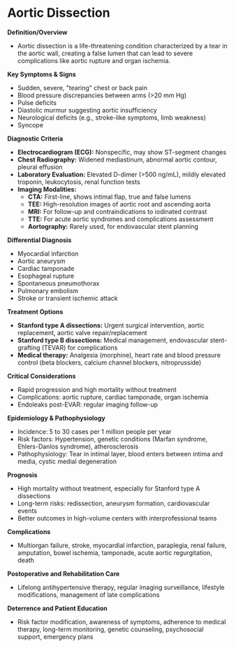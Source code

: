 # Aortic Dissection

**Definition/Overview**
- Aortic dissection is a life-threatening condition characterized by a tear in the aortic wall, creating a false lumen that can lead to severe complications like aortic rupture and organ ischemia.

**Key Symptoms & Signs**
- Sudden, severe, "tearing" chest or back pain
- Blood pressure discrepancies between arms (>20 mm Hg)
- Pulse deficits
- Diastolic murmur suggesting aortic insufficiency
- Neurological deficits (e.g., stroke-like symptoms, limb weakness)
- Syncope

**Diagnostic Criteria**
- **Electrocardiogram (ECG):** Nonspecific, may show ST-segment changes
- **Chest Radiography:** Widened mediastinum, abnormal aortic contour, pleural effusion
- **Laboratory Evaluation:** Elevated D-dimer (>500 ng/mL), mildly elevated troponin, leukocytosis, renal function tests
- **Imaging Modalities:**
  - **CTA:** First-line, shows intimal flap, true and false lumens
  - **TEE:** High-resolution images of aortic root and ascending aorta
  - **MRI:** For follow-up and contraindications to iodinated contrast
  - **TTE:** For acute aortic syndromes and complications assessment
  - **Aortography:** Rarely used, for endovascular stent planning

**Differential Diagnosis**
- Myocardial infarction
- Aortic aneurysm
- Cardiac tamponade
- Esophageal rupture
- Spontaneous pneumothorax
- Pulmonary embolism
- Stroke or transient ischemic attack

**Treatment Options**
- **Stanford type A dissections:** Urgent surgical intervention, aortic replacement, aortic valve repair/replacement
- **Stanford type B dissections:** Medical management, endovascular stent-grafting (TEVAR) for complications
- **Medical therapy:** Analgesia (morphine), heart rate and blood pressure control (beta blockers, calcium channel blockers, nitroprusside)

**Critical Considerations**
- Rapid progression and high mortality without treatment
- Complications: aortic rupture, cardiac tamponade, organ ischemia
- Endoleaks post-EVAR: regular imaging follow-up

**Epidemiology & Pathophysiology**
- Incidence: 5 to 30 cases per 1 million people per year
- Risk factors: Hypertension, genetic conditions (Marfan syndrome, Ehlers-Danlos syndrome), atherosclerosis
- Pathophysiology: Tear in intimal layer, blood enters between intima and media, cystic medial degeneration

**Prognosis**
- High mortality without treatment, especially for Stanford type A dissections
- Long-term risks: redissection, aneurysm formation, cardiovascular events
- Better outcomes in high-volume centers with interprofessional teams

**Complications**
- Multiorgan failure, stroke, myocardial infarction, paraplegia, renal failure, amputation, bowel ischemia, tamponade, acute aortic regurgitation, death

**Postoperative and Rehabilitation Care**
- Lifelong antihypertensive therapy, regular imaging surveillance, lifestyle modifications, management of late complications

**Deterrence and Patient Education**
- Risk factor modification, awareness of symptoms, adherence to medical therapy, long-term monitoring, genetic counseling, psychosocial support, emergency plans